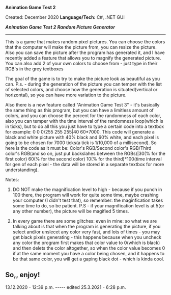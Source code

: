 **Animation Game Test 2**

Created: December 2020
**Language/Tech:** C#, .NET GUI

***************Animation Game Test 2***************
***************Random Picture Generator***************

--------------------------------------------------------------------------
This is a game that makes random pixel pictures. You can choose the colors that the computer will make the picture from, you can resize the picture. Also you can save the picture after the program has generated it, and I have recently added a feature that allows you to magnify the generated picture. You can also add 2 of your own colors to choose from - just type in their RGB's in the grey textboxes

The goal of the game is to try to make the picture look as beautiful as you can. P.s. - during the generation of the picture you can temper with the list of selected colors, and choose how the generation is situated(vertical or horizontal), so you can have more variation to the picture.

Also there is a new feature called "Animation Game Test 3" - it's basically the same thing as this program, but you can have a limitless amount of colors, and you can choose the percent for the randomness of each color, also you can temper with the time interval of the randomness loop(which is in ticks), but to do all this you just have to type a certain code into a textbox for example: 0 0 0/255 255 255|40 60*7000. This code will generate a black and white picture with 40% black and 60% white, and each pixel is going to be chosen for 7000 ticks(a tick is 1/10,000 of a millisecond). So here is the code as it must be: Color's RGB/Second color's RGB/Third color's RGB(and so on, just put backslahes between the RGBs)|30(% for the first color) 60(% for the second color) 10(% for the third)*100(time interval for gen of each pixel - the data will be stored in a separate textbox for more understanding).

Notes:
1. DO NOT make the magnification level to high - because if you punch in 100 there, the program will work for quite some time, maybe crashing your computer (I didn't test that), so remember: the maginfication takes some time to do, so be patient. P.S - if your magnification level is at 5(or any other number), the picture will be magified 5 times.

2. In every game there are some glitches: even in mine: so what we are talking about is that when the program is generating the picture, if you select and/or unslecet any color very fast, and lots of times - you may get black pixels generating - this happens because when you uncheck any color the program first makes that color value to 0(which is black) and then delets the color altogether, so when the color value becomes 0 if at the same moment you have a color being chosen, and it happens to be that same color, you will get a gaping black dot - which is kinda cool.

So,, enjoy!
------------------------------------------

13.12.2020 - 12:39 p.m. ----- edited 25.3.2021 - 6:28 p.m.
